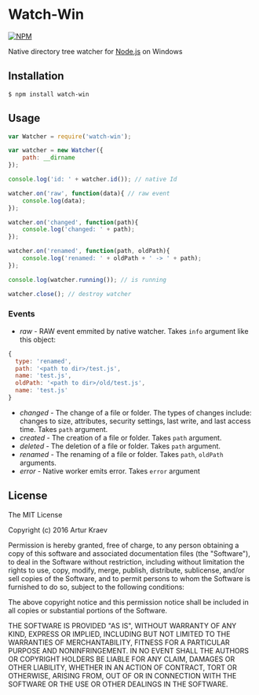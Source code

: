 # Watch-Win 

[![NPM](https://nodei.co/npm/watch-win.png)](https://nodei.co/npm/watch-win/)

Native directory tree watcher for [Node.js](http://nodejs.org/) on Windows 

## Installation

	$ npm install watch-win
    
## Usage

```js
var Watcher = require('watch-win');

var watcher = new Watcher({
    path: __dirname    
});

console.log('id: ' + watcher.id()); // native Id

watcher.on('raw', function(data){ // raw event
    console.log(data);
});

watcher.on('changed', function(path){
    console.log('changed: ' + path);    
});

watcher.on('renamed', function(path, oldPath){
    console.log('renamed: ' + oldPath + ' -> ' + path);
});

console.log(watcher.running()); // is running

watcher.close(); // destroy watcher

```

### Events

* *raw* - RAW event emmited by native watcher. Takes `info` argument like this object: 

```js
{ 
  type: 'renamed',
  path: '<path to dir>/test.js',
  name: 'test.js',
  oldPath: '<path to dir>/old/test.js',
  name: 'test.js'
}
```

* *changed* - The change of a file or folder. The types of changes include: changes to size, attributes, security settings, last write, and last access time. Takes `path` argument.
* *created* - The creation of a file or folder. Takes `path` argument.
* *deleted* - The deletion of a file or folder. Takes `path` argument.
* *renamed* - The renaming of a file or folder. Takes `path`, `oldPath` arguments.
* *error* - Native worker emits error. Takes `error` argument


## License
The MIT License

Copyright (c) 2016 Artur Kraev

Permission is hereby granted, free of charge, to any person obtaining a copy
of this software and associated documentation files (the "Software"), to deal
in the Software without restriction, including without limitation the rights
to use, copy, modify, merge, publish, distribute, sublicense, and/or sell
copies of the Software, and to permit persons to whom the Software is
furnished to do so, subject to the following conditions:

The above copyright notice and this permission notice shall be included in
all copies or substantial portions of the Software.

THE SOFTWARE IS PROVIDED "AS IS", WITHOUT WARRANTY OF ANY KIND, EXPRESS OR
IMPLIED, INCLUDING BUT NOT LIMITED TO THE WARRANTIES OF MERCHANTABILITY,
FITNESS FOR A PARTICULAR PURPOSE AND NONINFRINGEMENT. IN NO EVENT SHALL THE
AUTHORS OR COPYRIGHT HOLDERS BE LIABLE FOR ANY CLAIM, DAMAGES OR OTHER
LIABILITY, WHETHER IN AN ACTION OF CONTRACT, TORT OR OTHERWISE, ARISING FROM,
OUT OF OR IN CONNECTION WITH THE SOFTWARE OR THE USE OR OTHER DEALINGS IN
THE SOFTWARE.
